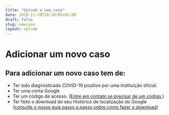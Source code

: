 ```yaml
---
title: "Upload a new case"
date: 2019-11-29T20:28:05+01:00
draft: false
slug: newcase
layout: upload
---
```


# Adicionar um novo caso

## Para adicionar um novo caso tem de:

- Ter sido diagnosticado COVID-19 positivo por uma instituição oficial.
- Ter uma conta Google
- Ter um código de acesso. ([Entre em contato se precisar de um código.](/pt/About/#contato))
- Ter feito o download do seu Histórico de localização do Google ([consulte o nosso guia passo a passo sobre como fazer o download](/howto))
